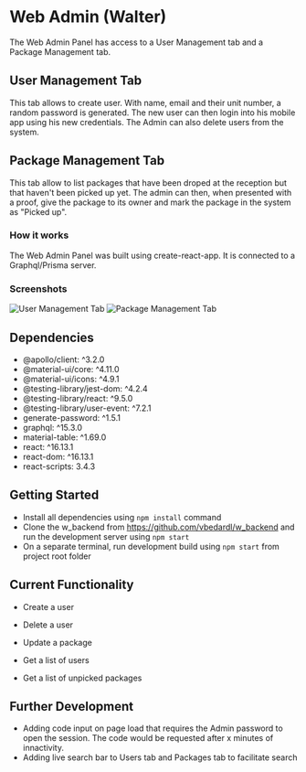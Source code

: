 # Web Admin (Walter)

The Web Admin Panel has access to a User Management tab and a Package Management tab.

## User Management Tab

This tab allows to create user. With name, email and their unit number, a random password is generated. The new user can then login into his mobile app using his new credentials.
The Admin can also delete users from the system.

## Package Management Tab

This tab allow to list packages that have been droped at the reception but that haven't been picked up yet. The admin can then, when presented with a proof, give the package to its owner and mark the package in the system as "Picked up".

### How it works

The Web Admin Panel was built using create-react-app. It is connected to a Graphql/Prisma server.

### Screenshots

![User Management Tab](https://github.com/vbedardl/w_frontend_web/blob/master/doc/UserManagement.gif?raw=true)
![Package Management Tab](https://github.com/vbedardl/w_frontend_web/blob/master/doc/packageManagement.gif?raw=true)

## Dependencies

- @apollo/client: ^3.2.0
- @material-ui/core: ^4.11.0
- @material-ui/icons: ^4.9.1
- @testing-library/jest-dom: ^4.2.4
- @testing-library/react: ^9.5.0
- @testing-library/user-event: ^7.2.1
- generate-password: ^1.5.1
- graphql: ^15.3.0
- material-table: ^1.69.0
- react: ^16.13.1
- react-dom: ^16.13.1
- react-scripts: 3.4.3

## Getting Started

- Install all dependencies using `npm install` command
- Clone the w_backend from https://github.com/vbedardl/w_backend and run the development server using `npm start`
- On a separate terminal, run development build using `npm start` from project root folder

## Current Functionality

- Create a user
- Delete a user
- Update a package

- Get a list of users
- Get a list of unpicked packages

## Further Development

- Adding code input on page load that requires the Admin password to open the session. The code would be requested after x minutes of innactivity.
- Adding live search bar to Users tab and Packages tab to facilitate search
